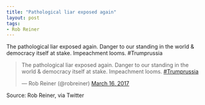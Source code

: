 ```yaml
---
title: "Pathological liar exposed again"
layout: post
tags:
- Rob Reiner
---
```


The pathological liar exposed again. Danger to our standing in the world &amp; democracy itself at stake. Impeachment looms. #Trumprussia

<blockquote class="twitter-tweet"><p lang="en" dir="ltr">The pathological liar exposed again. Danger to our standing in the world &amp; democracy itself at stake. Impeachment looms. <a href="https://twitter.com/hashtag/Trumprussia?src=hash&amp;ref_src=twsrc%5Etfw">#Trumprussia</a></p>&mdash; Rob Reiner (@robreiner) <a href="https://twitter.com/robreiner/status/842451622164807680?ref_src=twsrc%5Etfw">March 16, 2017</a></blockquote> <script async src="https://platform.twitter.com/widgets.js" charset="utf-8"></script>

Source: Rob Reiner, via Twitter
